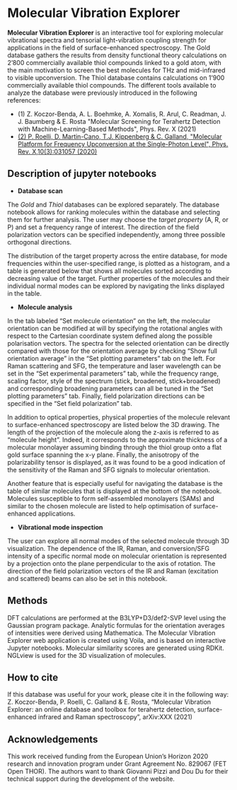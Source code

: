 # Molecular Vibration Explorer

**Molecular Vibration Explorer** is an interactive tool for exploring molecular vibrational spectra and tensorial light-vibration coupling strength for applications in the field of surface-enhanced spectroscopy. The Gold database gathers the results from density functional theory calculations on 2’800 commercially available thiol compounds linked to a gold atom, with the main motivation to screen the best molecules for THz and mid-infrared to visible upconversion. The Thiol database contains calculations on 1’900 commercially available thiol compounds. The different tools available to analyze the database were previously introduced in the following references: 
* (1) Z. Koczor-Benda, A. L. Boehmke, A. Xomalis, R. Arul, C. Readman, J. J. Baumberg & E. Rosta "Molecular Screening for Terahertz Detection with Machine-Learning-Based Methods", Phys. Rev. X (2021)
* [(2) P. Roelli, D. Martin-Cano, T.J. Kippenberg & C. Galland, "Molecular Platform for Frequency Upconversion at the Single-Photon Level", Phys. Rev. X,10(3):031057 (2020)](https://link.aps.org/doi/10.1103/PhysRevX.10.031057)


## Description of jupyter notebooks

* **Database scan**

The *Gold* and *Thiol* databases can be explored separately. The database notebook allows for ranking molecules within the database and selecting them for further analysis. The user may choose the *target property* (A, R, or P) and set a frequency range of interest. The direction of the field polarization vectors can be specified independently, among three possible orthogonal directions. 

The distribution of the target property across the entire database, for mode frequencies within the user-specified range, is plotted as a histogram, and a table is generated below that shows all molecules sorted according to decreasing value of the target. Further properties of the molecules and their individual normal modes can be explored by navigating the links displayed in the table.


* **Molecule analysis**

In  the  tab  labeled  “Set molecule orientation” on the left, the molecular orientation can be modified at will by specifying the rotational angles with respect to the Cartesian coordinate system defined along the possible polarisation vectors. The spectra for the selected orientation can be directly compared with those for the orientation average by checking “Show full orientation average” in the “Set plotting parameters” tab on the left. For Raman scattering and SFG, the temperature and laser wavelength can be set in  the “Set experimental parameters” tab, while the frequency range, scaling factor, style of the spectrum (stick, broadened, stick+broadened) and corresponding broadening parameters can all be tuned in the “Set plotting  parameters” tab.  Finally, field polarization directions can be specified in the “Set field polarization” tab. 

In addition to optical properties, physical properties of the molecule relevant to surface-enhanced spectroscopy are listed below the 3D drawing. The length of the projection of the molecule along the z-axis is referred to as “molecule  height”. Indeed, it corresponds to the approximate thickness of a molecular monolayer assuming binding through the thiol group onto a flat gold surface spanning the x-y plane.  Finally, the anisotropy of the polarizability tensor is displayed, as it was found to be a good indication of the sensitivity of the Raman and SFG signals to molecular orientation. 

Another feature that is especially useful for navigating the database is the table of similar molecules that is displayed at the bottom of the notebook. Molecules susceptible to form self-assembled monolayers (SAMs) and similar to the chosen molecule are listed to help optimisation of surface-enhanced applications. 

* **Vibrational mode inspection**

The user can explore all normal modes of the selected molecule through 3D visualization.  The dependence of the IR, Raman, and conversion/SFG intensity of a specific normal mode on molecular orientation is represented by a projection onto the plane perpendicular to  the  axis  of  rotation. The  direction  of  the  field  polarization vectors of the IR and Raman (excitation and scattered) beams can also be set in this notebook.


## Methods

DFT calculations are performed at the B3LYP+D3/def2-SVP level using the Gaussian program package. Analytic formulas for the orientation averages of intensities were derived using Mathematica.
The Molecular Vibration Explorer web application is created using Voila, and is based on interactive Jupyter notebooks.
Molecular similarity scores are generated using RDKit. NGLview is used for the 3D visualization of molecules.


## How to cite

If this database was useful for your work, please cite it in the following way:
Z. Koczor-Benda, P. Roelli, C. Galland & E. Rosta, “Molecular Vibration Explorer: an online database and toolbox for terahertz detection, surface-enhanced infrared and Raman spectroscopy”, arXiv:XXX (2021) 


## Acknowledgements

This work received funding from the European Union’s Horizon 2020 research and innovation program under Grant Agreement No. 829067 (FET Open THOR). The authors want to thank Giovanni Pizzi and Dou Du for their technical support during the development of the website. 
